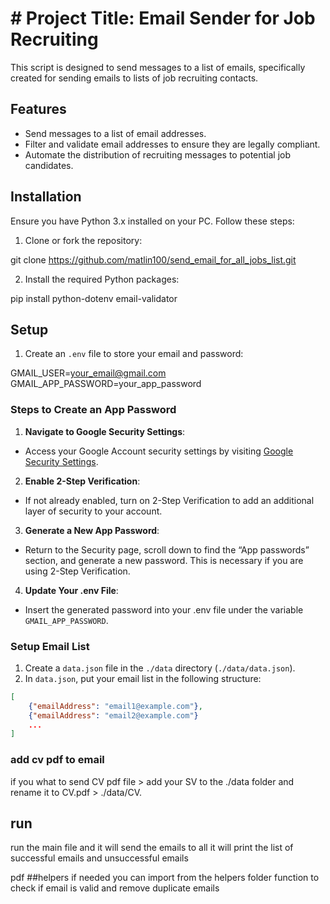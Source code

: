# # Project Title: Email Sender for Job Recruiting

This script is designed to send messages to a list of emails, specifically created for sending emails to lists of job recruiting contacts.

## Features

- Send messages to a list of email addresses.
- Filter and validate email addresses to ensure they are legally compliant.
- Automate the distribution of recruiting messages to potential job candidates.

## Installation

Ensure you have Python 3.x installed on your PC. Follow these steps:

1. Clone or fork the repository:

git clone https://github.com/matlin100/send_email_for_all_jobs_list.git

2. Install the required Python packages:

pip install python-dotenv email-validator

## Setup

1. Create an `.env` file to store your email and password:

GMAIL_USER=your_email@gmail.com
GMAIL_APP_PASSWORD=your_app_password

### Steps to Create an App Password

1. **Navigate to Google Security Settings**:
- Access your Google Account security settings by visiting [Google Security Settings](https://myaccount.google.com/security).

2. **Enable 2-Step Verification**:
- If not already enabled, turn on 2-Step Verification to add an additional layer of security to your account.

3. **Generate a New App Password**:
- Return to the Security page, scroll down to find the “App passwords” section, and generate a new password. This is necessary if you are using 2-Step Verification.

4. **Update Your .env File**:
- Insert the generated password into your .env file under the variable `GMAIL_APP_PASSWORD`.

### Setup Email List

1. Create a `data.json` file in the `./data` directory (`./data/data.json`).
2. In `data.json`, put your email list in the following structure:
```json
[
    {"emailAddress": "email1@example.com"},
    {"emailAddress": "email2@example.com"}
    ...
]

```
### add cv pdf to email 
if you what to send CV pdf file >
add your SV to the ./data folder and rename it to CV.pdf > ./data/CV.
## run
run the main file and it will send the emails to all
it will print the list of successful emails 
and unsuccessful emails 

pdf
##helpers 
if needed you can import from the helpers folder function to check if email is valid and remove duplicate emails 


